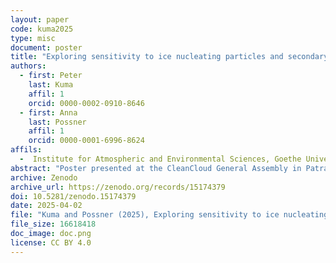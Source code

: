```yaml
---
layout: paper
code: kuma2025
type: misc
document: poster
title: "Exploring sensitivity to ice nucleating particles and secondary ice production during COMBLE in idealised ICON large eddy simulations"
authors:
  - first: Peter
    last: Kuma
    affil: 1
    orcid: 0000-0002-0910-8646
  - first: Anna
    last: Possner
    affil: 1
    orcid: 0000-0001-6996-8624
affils:
  -  Institute for Atmospheric and Environmental Sciences, Goethe University Frankfurt, Frankfurt am Main, Hesse, Germany
abstract: "Poster presented at the CleanCloud General Assembly in Patras, Greece on 2–3 April 2025"
archive: Zenodo
archive_url: https://zenodo.org/records/15174379
doi: 10.5281/zenodo.15174379
date: 2025-04-02
file: "Kuma and Possner (2025), Exploring sensitivity to ice nucleating particles and secondary ice production during COMBLE in idealised ICON large eddy simulations.pdf"
file_size: 16618418
doc_image: doc.png
license: CC BY 4.0
---
```

